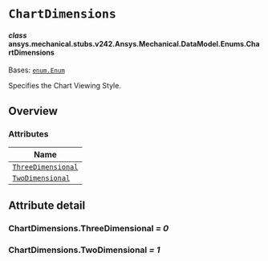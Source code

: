 # `ChartDimensions`

<a id="ansys.mechanical.stubs.v242.Ansys.Mechanical.DataModel.Enums.ChartDimensions"></a>

#### *class* ansys.mechanical.stubs.v242.Ansys.Mechanical.DataModel.Enums.ChartDimensions

Bases: [`enum.Enum`](https://docs.python.org/3/library/enum.html#enum.Enum)

Specifies the Chart Viewing Style.

<!-- !! processed by numpydoc !! -->

<a id="overview"></a>

## Overview

### Attributes

| Name |
| ---------------------------------------------------------------------------------------------------------------------------------- |
| [`ThreeDimensional`](#ChartDimensions.ThreeDimensional) |
| [`TwoDimensional`](#ChartDimensions.TwoDimensional) |

<a id="attribute-detail"></a>

## Attribute detail

<a id="ChartDimensions.ThreeDimensional"></a>

### ChartDimensions.ThreeDimensional *= 0*

<a id="ChartDimensions.TwoDimensional"></a>

### ChartDimensions.TwoDimensional *= 1*


